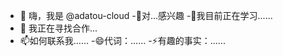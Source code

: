 - 👋 嗨，我是 @adatou-cloud
-👀对...感兴趣
-🌱我目前正在学习......
- 💞️ 我正在寻找合作...
- 📫如何联系我……
-😄代词：......
-⚡有趣的事实：......

<!---
adatou-cloud/adatou-cloud 是一个✨特殊✨存储库，因为它的“README.md”（此文件）出现在您的 GitHub 个人资料上。
您点击可以“预览”链接查看您的更改。
--->
